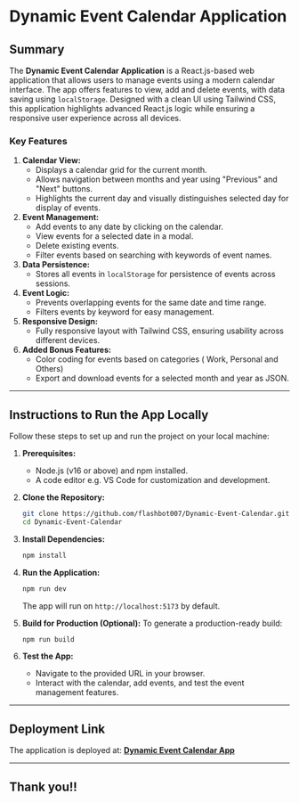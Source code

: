 # Dynamic Event Calendar Application

## **Summary**

The **Dynamic Event Calendar Application** is a React.js-based web application that allows users to manage events using a modern calendar interface. The app offers features to view, add and delete events, with data saving using `localStorage`. Designed with a clean UI using Tailwind CSS, this application highlights advanced React.js logic while ensuring a responsive user experience across all devices.

### **Key Features**
1. **Calendar View:**
   - Displays a calendar grid for the current month.
   - Allows navigation between months and year using "Previous" and "Next" buttons.
   - Highlights the current day and visually distinguishes selected day for display of events.
2. **Event Management:**
   - Add events to any date by clicking on the calendar.
   - View events for a selected date in a modal.
   - Delete existing events.
   - Filter events based on searching with keywords of event names.
3. **Data Persistence:**
   - Stores all events in `localStorage` for persistence of events across sessions.
4. **Event Logic:**
   - Prevents overlapping events for the same date and time range.
   - Filters events by keyword for easy management.
5. **Responsive Design:**
   - Fully responsive layout with Tailwind CSS, ensuring usability across different devices.
6. **Added Bonus Features:**
   - Color coding for events based on categories ( Work, Personal and Others)
   - Export and download events for a selected month and year as JSON.

---

## **Instructions to Run the App Locally**

Follow these steps to set up and run the project on your local machine:

1. **Prerequisites:**
   - Node.js (v16 or above) and npm installed.
   - A code editor e.g. VS Code for customization and development.

2. **Clone the Repository:**
   ```bash
   git clone https://github.com/flashbot007/Dynamic-Event-Calendar.git
   cd Dynamic-Event-Calendar
   ```

3. **Install Dependencies:**
   ```bash
   npm install
   ```

4. **Run the Application:**
   ```bash
   npm run dev
   ```
   The app will run on `http://localhost:5173` by default.

5. **Build for Production (Optional):**
   To generate a production-ready build:
   ```bash
   npm run build
   ```

6. **Test the App:**
   - Navigate to the provided URL in your browser.
   - Interact with the calendar, add events, and test the event management features.

---

## **Deployment Link**

The application is deployed at: **[Dynamic Event Calendar App](https://event-calendar-app-ivory.vercel.app/)**  

---


## **Thank you!!**